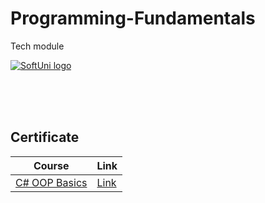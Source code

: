 # Programming-Fundamentals
Tech module

<a href="https://softuni.bg/trainings/courses" rel="Courses">  ![SoftUni logo][logo] <a/>

[logo]: http://innovationstarterbox.bg/wp-content/uploads/2016/05/Softuni_logo_trasparent.png "Logo Title Text 2"

<br/>
<br/>
<br/>

<h2> Certificate </h2>

|**Course**|**Link**| 
|---|---|
|<a href="https://softuni.bg/trainings/1786/programming-fundamentals-january-2018" > C# OOP Basics </a>   | <a href="https://softuni.bg/certificates/details/54421/517916e7"> Link</a> |